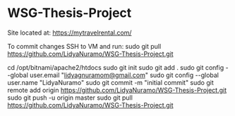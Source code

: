 # WSG-Thesis-Project

Site located at: https://mytravelrental.com/

To commit changes SSH to VM and run: sudo git pull https://github.com/LidyaNuramo/WSG-Thesis-Project.git

cd /opt/bitnami/apache2/htdocs 
sudo git init sudo git add . 
sudo git config --global user.email "lidyagnuramom@gmail.com" 
sudo git config --global user.name "LidyaNuramo" 
sudo git commit -m "initial commit" 
sudo git remote add origin https://github.com/LidyaNuramo/WSG-Thesis-Project.git
sudo git push -u origin master 
sudo git pull https://github.com/LidyaNuramo/WSG-Thesis-Project.git
